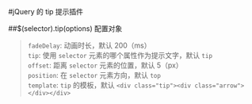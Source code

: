 #jQuery 的 tip 提示插件

##$(selector).tip(options)
配置对象
>`fadeDelay`: 动画时长，默认 200（ms）  
`tip`: 使用 `selector` 元素的哪个属性作为提示文字，默认 `tip`  
`offset`: 距离 `selector` 元素的位置，默认 5（px）  
`position`: 在 `selector` 元素方向，默认 `top`  
`template`: `tip` 的模板，默认 `<div class="tip"><div class="arrow"></div></div>`
